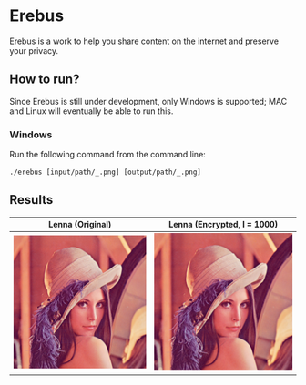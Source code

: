 # Erebus

Erebus is a work to help you share content on the internet and preserve your privacy.

## How to run?

Since Erebus is still under development, only Windows is supported; MAC and Linux will eventually be able to run this.

### Windows

Run the following command from the command line:

```batch
./erebus [input/path/_.png] [output/path/_.png]
```

## Results


| **Lenna (Original)**            | **Lenna (Encrypted, I = 1000)** |
|:-------------------------------:|:-------------------------------:|
| ![](./docs/resources/lenna.png) | ![](./docs/resources/lenna.png) |